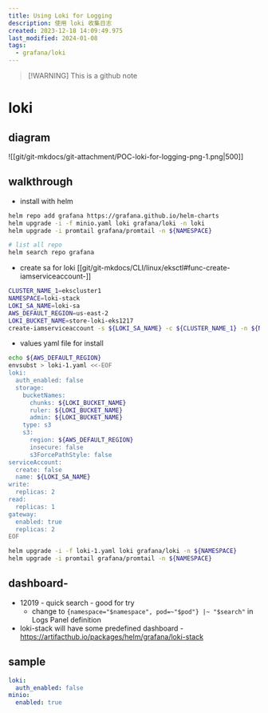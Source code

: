 ```yaml
---
title: Using Loki for Logging
description: 使用 loki 收集日志
created: 2023-12-18 14:09:49.975
last_modified: 2024-01-08
tags:
  - grafana/loki
---
```

> [!WARNING] This is a github note
# loki
## diagram
![[git/git-mkdocs/git-attachment/POC-loki-for-logging-png-1.png|500]]

## walkthrough
- install with helm
```sh
helm repo add grafana https://grafana.github.io/helm-charts
helm upgrade -i -f minio.yaml loki grafana/loki -n loki
helm upgrade -i promtail grafana/promtail -n ${NAMESPACE}

# list all repo
helm search repo grafana
```
- create sa for loki
[[git/git-mkdocs/CLI/linux/eksctl#func-create-iamserviceaccount-]] 
```sh
CLUSTER_NAME_1=ekscluster1
NAMESPACE=loki-stack
LOKI_SA_NAME=loki-sa
AWS_DEFAULT_REGION=us-east-2
LOKI_BUCKET_NAME=store-loki-eks1217
create-iamserviceaccount -s ${LOKI_SA_NAME} -c ${CLUSTER_NAME_1} -n ${NAMESPACE} -r 0
```
- values yaml file for install
```sh
echo ${AWS_DEFAULT_REGION}
envsubst > loki-1.yaml <<-EOF
loki:
  auth_enabled: false
  storage:
    bucketNames:
      chunks: ${LOKI_BUCKET_NAME}
      ruler: ${LOKI_BUCKET_NAME}
      admin: ${LOKI_BUCKET_NAME}
    type: s3
    s3:
      region: ${AWS_DEFAULT_REGION}
      insecure: false
      s3ForcePathStyle: false
serviceAccount:
  create: false
  name: ${LOKI_SA_NAME}
write:
  replicas: 2
read:
  replicas: 1
gateway: 
  enabled: true
  replicas: 2
EOF

helm upgrade -i -f loki-1.yaml loki grafana/loki -n ${NAMESPACE}
helm upgrade -i promtail grafana/promtail -n ${NAMESPACE}
```

## dashboard-
- 12019 - quick search - good for try
    - change to `{namespace="$namespace", pod=~"$pod"} |~ "$search"` in Logs Panel definition
- loki-stack will have some predefined dashboard - https://artifacthub.io/packages/helm/grafana/loki-stack 


## sample
```yaml 
loki:
  auth_enabled: false
minio:
  enabled: true
```




